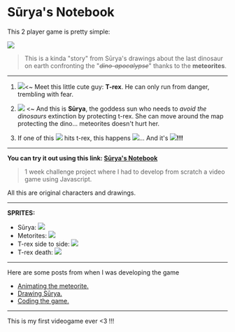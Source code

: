 # Sūrya's Notebook

This 2 player game is pretty simple:

![](https://i.imgur.com/vVTsaiW.jpg)


> This is a kinda "story" from Sūrya's drawings about the last dinosaur on earth confronting the "*~~dino-apocalypse~~*" thanks to the **meteorites**.
> 
---
1. ![](https://i.imgur.com/5QqM4Yb.png)<~ Meet this little cute guy: **T-rex**. He can only run from danger, trembling with fear.

1. ![](https://i.imgur.com/oUIj0vq.png) <~ And this is **Sūrya**, the goddess sun who needs to *avoid the dinosaurs* extinction by protecting t-rex. She can move around the map protecting the dino... meteorites doesn't hurt her.

1. If one of this ![](https://i.imgur.com/0aEGWpd.png) hits t-rex, this happens ![](https://i.imgur.com/vgDq6KO.png)... And it's ![](https://i.imgur.com/LmeM3sU.png)**!!!**

---
**You can try it out using this link: [Sūrya's Notebook](https://deredhuzent.github.io/SuryaNotebook/)**


> 1 week challenge project where I had to develop from scratch a video game using Javascript.
> 

All this are original characters and drawings.

---
**SPRITES:**
* Sūrya:
![](https://i.imgur.com/B0EDtqu.png)
* Metorites:
![](https://i.imgur.com/IvLA7Bz.png)
* T-rex side to side:
![](https://i.imgur.com/cbHq6N1.png)
* T-rex death:
![](https://i.imgur.com/wGOLy4E.png)

---
Here are some posts from when I was developing the game
* [Animating the meteorite.](https://www.instagram.com/p/BwGVp94Dvi5/)
* [Drawing Sūrya.](https://www.instagram.com/p/Bv-FtT1jvXp/)
* [Coding the game.](https://www.instagram.com/p/BwFlQcqDXCz/)
---
This is my first videogame ever <3 !!!

